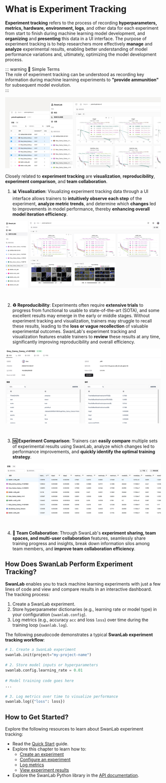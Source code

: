 # What is Experiment Tracking  

**Experiment tracking** refers to the process of recording **hyperparameters, metrics, hardware, environment, logs**, and other data for each experiment from start to finish during machine learning model development, and **organizing** and **presenting** this data in a UI interface. The purpose of experiment tracking is to help researchers more effectively **manage** and **analyze** experimental results, enabling better understanding of model performance variations and, ultimately, optimizing the model development process.  

::: warning 🤔 Simple Terms  
The role of experiment tracking can be understood as recording key information during machine learning experiments to **"provide ammunition"** for subsequent model evolution.  
:::  

![](./what-is-experiment-track/overview.jpg)  

Closely related to **experiment tracking** are **visualization**, **reproducibility**, **experiment comparison**, and **team collaboration**.  

1. **📊 Visualization**: Visualizing experiment tracking data through a UI interface allows trainers to **intuitively observe each step** of the experiment, **analyze metric trends**, and determine which **changes** led to improvements in model performance, thereby **enhancing overall model iteration efficiency**.  

![](./what-is-experiment-track/visualization.jpg)  

<br>  

2. **♻️ Reproducibility**: Experiments often require **extensive trials** to progress from functional to usable to state-of-the-art (SOTA), and some excellent results may emerge in the early or middle stages. Without experiment tracking and visualization, trainers may struggle to recall these results, leading to the **loss or vague recollection** of valuable experimental outcomes. SwanLab's experiment tracking and visualization features enable trainers to **review** these results at any time, significantly improving reproducibility and overall efficiency.  

![](./what-is-experiment-track/card.jpg)  

<br>  

3. **🆚 Experiment Comparison**: Trainers can **easily compare** multiple sets of experimental results using SwanLab, analyze which changes led to performance improvements, and **quickly identify the optimal training strategy**.  

![](./what-is-experiment-track/table.jpg)  

<br>  

4. **👥 Team Collaboration**: Through SwanLab's **experiment sharing, team spaces, and multi-user collaboration** features, seamlessly share training progress and insights, break down information silos among team members, and **improve team collaboration efficiency**.  

## How Does SwanLab Perform Experiment Tracking?  

**SwanLab** enables you to track machine learning experiments with just a few lines of code and view and compare results in an interactive dashboard. The tracking process:  

1. Create a SwanLab experiment.  
2. Store hyperparameter dictionaries (e.g., learning rate or model type) in your configuration (`swanlab.config`).  
3. Log metrics (e.g., accuracy `acc` and loss `loss`) over time during the training loop (`swanlab.log`).  

The following pseudocode demonstrates a typical **SwanLab experiment tracking workflow**:  

```python  
# 1. Create a SwanLab experiment  
swanlab.init(project="my-project-name")  

# 2. Store model inputs or hyperparameters  
swanlab.config.learning_rate = 0.01  

# Model training code goes here  
...  

# 3. Log metrics over time to visualize performance  
swanlab.log({"loss": loss})  
```  

## How to Get Started?  

Explore the following resources to learn about SwanLab experiment tracking:  

- Read the [Quick Start](/en/guide_cloud/general/quick-start) guide.  
- Explore this chapter to learn how to:  
  - [Create an experiment](/en/guide_cloud/experiment_track/create-experiment)  
  - [Configure an experiment](/en/guide_cloud/experiment_track/set-experiment-config.md)  
  - [Log metrics](/en/guide_cloud/experiment_track/log-experiment-metric.md)  
  - [View experiment results](/en/guide_cloud/experiment_track/view-result.md)  
- Explore the SwanLab Python library in the [API documentation](/en/api/api-index).